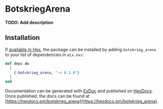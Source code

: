 # BotskriegArena

**TODO: Add description**

## Installation

If [available in Hex](https://hex.pm/docs/publish), the package can be installed
by adding `botskrieg_arena` to your list of dependencies in `mix.exs`:

```elixir
def deps do
  [
    {:botskrieg_arena, "~> 0.1.0"}
  ]
end
```

Documentation can be generated with [ExDoc](https://github.com/elixir-lang/ex_doc)
and published on [HexDocs](https://hexdocs.pm). Once published, the docs can
be found at [https://hexdocs.pm/botskrieg_arena](https://hexdocs.pm/botskrieg_arena).

